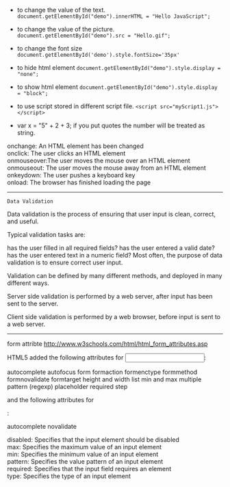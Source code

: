 * to change the value of the text. 
	```document.getElementById("demo").innerHTML = "Hello JavaScript";```

* to change the value of the picture. 
	```document.getElementById("demo").src = "Hello.gif";```

*  to change the font size 
	```document.getElementById('demo').style.fontSize='35px' ```

*  to hide html element 
	```document.getElementById("demo").style.display = "none";```

*  to show html element 
	```document.getElementById("demo").style.display = "block";```

* to use script stored in different script file.
	``` <script src="myScript1.js"></script> ```

*  var x = "5" + 2 + 3; if you put quotes the number will be treated as string.


onchange:	An HTML element has been changed  
onclick:	The user clicks an HTML element  
onmouseover:The user moves the mouse over an HTML element  
onmouseout:	The user moves the mouse away from an HTML element  
onkeydown:	The user pushes a keyboard key  
onload: 	The browser has finished loading the page  


__________________________________________________________________________________________________


```Data Validation```

Data validation is the process of ensuring that user input is clean, correct, and useful.

Typical validation tasks are:

has the user filled in all required fields?
has the user entered a valid date?
has the user entered text in a numeric field?
Most often, the purpose of data validation is to ensure correct user input.

Validation can be defined by many different methods, and deployed in many different ways.

Server side validation is performed by a web server, after input has been sent to the server.

Client side validation is performed by a web browser, before input is sent to a web server.

__________________________________________________________________________________________________

form attribte
http://www.w3schools.com/html/html_form_attributes.asp

HTML5 added the following attributes for <input>:

autocomplete
autofocus
form
formaction
formenctype
formmethod
formnovalidate
formtarget
height and width
list
min and max
multiple
pattern (regexp)
placeholder
required
step

and the following attributes for <form>:

autocomplete
novalidate

disabled:	Specifies that the input element should be disabled  
max:	Specifies the maximum value of an input element  
min:	Specifies the minimum value of an input element  
pattern:	Specifies the value pattern of an input element  
required:	Specifies that the input field requires an element  
type: 	Specifies the type of an input element  